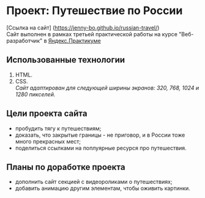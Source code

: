 # Проект: Путешествие по России

[Ссылка на сайт] (https://jenny-bo.github.io/russian-travel/)  
Сайт выполнен в рамках третьей практической работы на курсе "Веб-разработчик" в [Яндекс.Практикуме](https://practicum.yandex.ru)
## Использованные технологии
1. HTML.
2. CSS.  
*Сайт адаптирован для следующей ширины экранов: 320, 768, 1024 и 1280 пикселей.*

## Цели проекта сайта
* пробудить тягу к путешествиям;
* доказать, что закрытые границы - не приговор, и в России тоже много прекрасных мест;
* поделиться ссылками на поплуярные ресурся про путешествия.
## Планы по доработке проекта
* дополнить сайт секцией с видеороликами о путешествиях;
* добавить анимацию другим элементам, чтобы оживить картинки.
